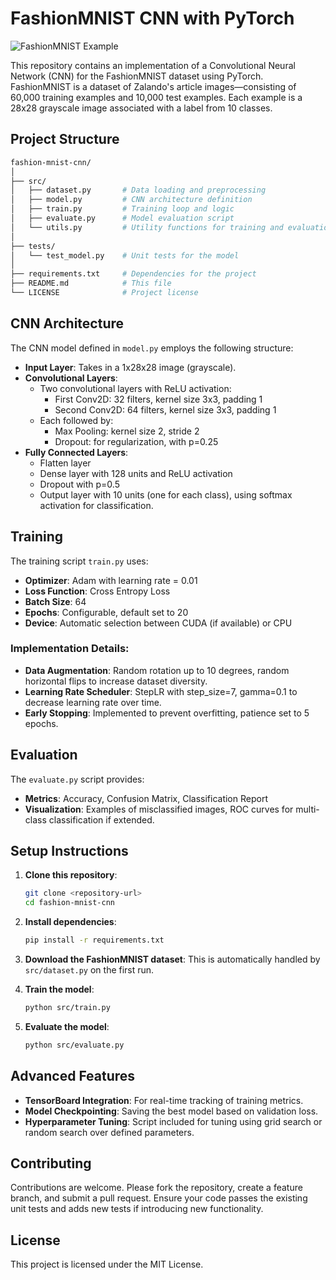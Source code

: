 # FashionMNIST CNN with PyTorch

![FashionMNIST Example](https://ik.imagekit.io/r67xuhpwk/Fashion-MNIST-0000000040-4a13281a_m8bp4wm.webp?updatedAt=1729017936709)

This repository contains an implementation of a Convolutional Neural Network (CNN) for the FashionMNIST dataset using PyTorch. FashionMNIST is a dataset of Zalando's article images—consisting of 60,000 training examples and 10,000 test examples. Each example is a 28x28 grayscale image associated with a label from 10 classes.

## Project Structure

```bash
fashion-mnist-cnn/
│
├── src/
│   ├── dataset.py       # Data loading and preprocessing
│   ├── model.py         # CNN architecture definition
│   ├── train.py         # Training loop and logic
│   ├── evaluate.py      # Model evaluation script
│   └── utils.py         # Utility functions for training and evaluation
│
├── tests/
│   └── test_model.py    # Unit tests for the model
│
├── requirements.txt     # Dependencies for the project
├── README.md            # This file
└── LICENSE              # Project license
```

## CNN Architecture

The CNN model defined in `model.py` employs the following structure:

- **Input Layer**: Takes in a 1x28x28 image (grayscale).
- **Convolutional Layers**:
  - Two convolutional layers with ReLU activation:
    - First Conv2D: 32 filters, kernel size 3x3, padding 1
    - Second Conv2D: 64 filters, kernel size 3x3, padding 1
  - Each followed by:
    - Max Pooling: kernel size 2, stride 2
    - Dropout: for regularization, with p=0.25
- **Fully Connected Layers**:
  - Flatten layer
  - Dense layer with 128 units and ReLU activation
  - Dropout with p=0.5
  - Output layer with 10 units (one for each class), using softmax activation for classification.

## Training

The training script `train.py` uses:

- **Optimizer**: Adam with learning rate = 0.01
- **Loss Function**: Cross Entropy Loss
- **Batch Size**: 64
- **Epochs**: Configurable, default set to 20
- **Device**: Automatic selection between CUDA (if available) or CPU

### Implementation Details:
- **Data Augmentation**: Random rotation up to 10 degrees, random horizontal flips to increase dataset diversity.
- **Learning Rate Scheduler**: StepLR with step_size=7, gamma=0.1 to decrease learning rate over time.
- **Early Stopping**: Implemented to prevent overfitting, patience set to 5 epochs.

## Evaluation

The `evaluate.py` script provides:

- **Metrics**: Accuracy, Confusion Matrix, Classification Report
- **Visualization**: Examples of misclassified images, ROC curves for multi-class classification if extended.

## Setup Instructions

1. **Clone this repository**:
   ```bash
   git clone <repository-url>
   cd fashion-mnist-cnn
   ```

2. **Install dependencies**:
   ```bash
   pip install -r requirements.txt
   ```

3. **Download the FashionMNIST dataset**:
   This is automatically handled by `src/dataset.py` on the first run.

4. **Train the model**:
   ```bash
   python src/train.py
   ```

5. **Evaluate the model**:
   ```bash
   python src/evaluate.py
   ```

## Advanced Features

- **TensorBoard Integration**: For real-time tracking of training metrics.
- **Model Checkpointing**: Saving the best model based on validation loss.
- **Hyperparameter Tuning**: Script included for tuning using grid search or random search over defined parameters.

## Contributing

Contributions are welcome. Please fork the repository, create a feature branch, and submit a pull request. Ensure your code passes the existing unit tests and adds new tests if introducing new functionality.

## License

This project is licensed under the MIT License.
```